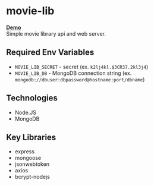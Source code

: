 # movie-lib
[**Demo**](https://stark-mountain-32562.herokuapp.com/)  
Simple movie library api and web server.

## Required Env Variables
- `MOVIE_LIB_SECRET` - secret (ex. `k2lj4kl.$3CR37.2kl3j4`)
- `MOVIE_LIB_DB` - MongoDB connection string (ex. `mongodb://dbuser:dbpassword@hostname:port/dbname`)


## Technologies
- Node.JS
- MongoDB

## Key Libraries
- express
- mongoose
- jsonwebtoken
- axios
- bcrypt-nodejs
